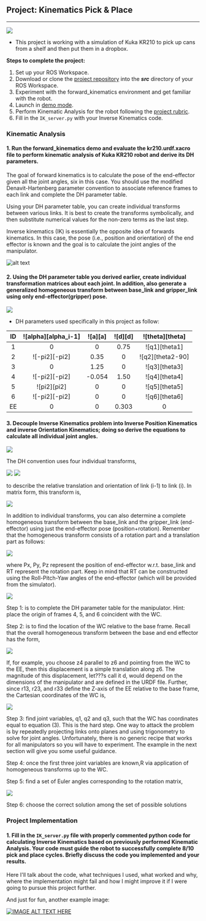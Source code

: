 ## Project: Kinematics Pick & Place

---
![][image6]  

* This project is working with a simulation of Kuka KR210 to pick up cans from a shelf and then put them in a dropbox.  
  
**Steps to complete the project:**  

1. Set up your ROS Workspace.
2. Download or clone the [project repository](https://github.com/udacity/RoboND-Kinematics-Project) into the ***src*** directory of your ROS Workspace.  
3. Experiment with the forward_kinematics environment and get familiar with the robot.
4. Launch in [demo mode](https://classroom.udacity.com/nanodegrees/nd209/parts/7b2fd2d7-e181-401e-977a-6158c77bf816/modules/8855de3f-2897-46c3-a805-628b5ecf045b/lessons/91d017b1-4493-4522-ad52-04a74a01094c/concepts/ae64bb91-e8c4-44c9-adbe-798e8f688193).
5. Perform Kinematic Analysis for the robot following the [project rubric](https://review.udacity.com/#!/rubrics/972/view).
6. Fill in the `IK_server.py` with your Inverse Kinematics code. 


[//]: # (Image References)

[image1]: ./misc_images/misc1.png
[image2]: ./misc_images/misc3.png
[image3]: ./misc_images/misc2.png
[image4]: ./misc_images/misc4.png
[image5]: ./misc_images/misc5.png
[image6]: ./misc_images/misc6.png
[image7]: ./misc_images/misc7.png
[image8]: ./misc_images/misc8.png
[image9]: ./misc_images/misc9.png
[image10]: ./misc_images/misc10.png
[image11]: ./misc_images/image-3.png
[image12]: ./misc_images/image-4.png
[image13]: ./misc_images/image-5.png
### Kinematic Analysis
#### 1. Run the forward_kinematics demo and evaluate the kr210.urdf.xacro file to perform kinematic analysis of Kuka KR210 robot and derive its DH parameters.

The goal of forward kinematics is to calculate the pose of the end-effector given all the joint angles, six in this case. You should use the modified Denavit-Hartenberg parameter convention to associate reference frames to each link and complete the DH parameter table.

Using your DH parameter table, you can create individual transforms between various links. It is best to create the transforms symbolically, and then substitute numerical values for the non-zero terms as the last step.

Inverse kinematics (IK) is essentially the opposite idea of forwards kinematics. In this case, the pose (i.e., position and orientation) of the end effector is known and the goal is to calculate the joint angles of the manipulator.

![alt text][image1]

#### 2. Using the DH parameter table you derived earlier, create individual transformation matrices about each joint. In addition, also generate a generalized homogeneous transform between base_link and gripper_link using only end-effector(gripper) pose.
  
![][image7]  

* DH parameters used specifically in this project as follow:

|ID   |![alpha][alpha_i-1] |![a][a] |![d][d] |![theta][theta]    |
|:---:|:------------------:|:------:|:------:|:-----------------:| 
|    1|                  0 |      0 |   0.75 |     ![q1][theta1] |
|    2|      ![-pi2][-pi2] |   0.35 |      0 |  ![q2][theta2-90] |
|    3|                  0 |   1.25 |      0 |     ![q3][theta3] |
|    4|      ![-pi2][-pi2] | -0.054 |   1.50 |     ![q4][theta4] |
|    5|        ![pi2][pi2] |      0 |      0 |     ![q5][theta5] |
|    6|      ![-pi2][-pi2] |      0 |      0 |     ![q6][theta6] |
|   EE|                  0 |      0 |  0.303 |                 0 |

#### 3. Decouple Inverse Kinematics problem into Inverse Position Kinematics and inverse Orientation Kinematics; doing so derive the equations to calculate all individual joint angles.  


![][image2]    

The DH convention uses four individual transforms,

![][image8]
![][image5]  

to describe the relative translation and orientation of link (i-1) to link (i). In matrix form, this transform is,

![][image9]  

In addition to individual transforms, you can also determine a complete homogeneous transform between the base_link and the gripper_link (end-effector) using just the end-effector pose (position+rotation). Remember that the homogeneous transform consists of a rotation part and a translation part as follows:
 
![][image10]  

where Px, Py, Pz represent the position of end-effector w.r.t. base_link and RT represent the rotation part. Keep in mind that RT can be constructed using the Roll-Pitch-Yaw angles of the end-effector (which will be provided from the simulator).




![][image4]  

Step 1: is to complete the DH parameter table for the manipulator. Hint: place the origin of frames 4, 5, and 6 coincident with the WC.

Step 2: is to find the location of the WC relative to the base frame. Recall that the overall homogeneous transform between the base and end effector has the form, 

![][image11]  

If, for example, you choose z4 parallel to z6 and pointing from the WC to the EE, then this displacement is a simple translation along z6. The magnitude of this displacement, let???s call it d, would depend on the dimensions of the manipulator and are defined in the URDF file. Further, since r13, r23, and r33 define the Z-axis of the EE relative to the base frame, the Cartesian coordinates of the WC is,  

![][image12]  

Step 3: find joint variables, q1, q2 and q3, such that the WC has coordinates equal to equation (3). This is the hard step. One way to attack the problem is by repeatedly projecting links onto planes and using trigonometry to solve for joint angles. Unfortunately, there is no generic recipe that works for all manipulators so you will have to experiment. The example in the next section will give you some useful guidance.

Step 4: once the first three joint variables are known,R via application of homogeneous transforms up to the WC.

Step 5: find a set of Euler angles corresponding to the rotation matrix,  

![][image13]  

Step 6: choose the correct solution among the set of possible solutions

### Project Implementation

#### 1. Fill in the `IK_server.py` file with properly commented python code for calculating Inverse Kinematics based on previously performed Kinematic Analysis. Your code must guide the robot to successfully complete 8/10 pick and place cycles. Briefly discuss the code you implemented and your results. 


Here I'll talk about the code, what techniques I used, what worked and why, where the implementation might fail and how I might improve it if I were going to pursue this project further.  


And just for fun, another example image:  

[![IMAGE ALT TEXT HERE](https://img.youtube.com/vi/MdpdmbwKlCA/0.jpg)](https://www.youtube.com/watch?v=MdpdmbwKlCA)


